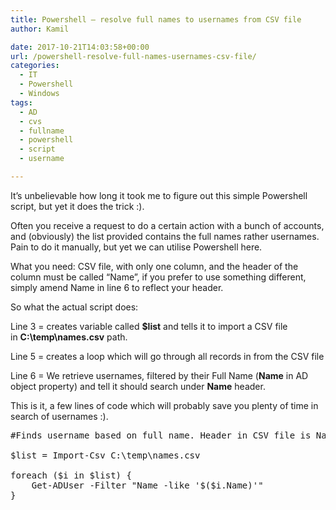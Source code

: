 ```yaml
---
title: Powershell – resolve full names to usernames from CSV file
author: Kamil

date: 2017-10-21T14:03:58+00:00
url: /powershell-resolve-full-names-usernames-csv-file/
categories:
  - IT
  - Powershell
  - Windows
tags:
  - AD
  - cvs
  - fullname
  - powershell
  - script
  - username

---
```

It&#8217;s unbelievable how long it took me to figure out this simple Powershell script, but yet it does the trick :).

Often you receive a request to do a certain action with a bunch of accounts, and (obviously) the list provided contains the full names rather usernames. Pain to do it manually, but yet we can utilise Powershell here.

What you need: CSV file, with only one column, and the header of the column must be called &#8220;Name&#8221;, if you prefer to use something different, simply amend Name in line 6 to reflect your header.

So what the actual script does:

Line 3 = creates variable called **$list** and tells it to import a CSV file in **C:\temp\names.csv** path.

Line 5 = creates a loop which will go through all records in from the CSV file

Line 6 = We retrieve usernames, filtered by their Full Name (**Name** in AD object property) and tell it should search under **Name** header.

This is it, a few lines of code which will probably save you plenty of time in search of usernames :).

<pre class="lang:ps decode:true" title="Resolve full names to usernames">#Finds username based on full name. Header in CSV file is Name.

$list = Import-Csv C:\temp\names.csv

foreach ($i in $list) {
    Get-ADUser -Filter "Name -like '$($i.Name)'"
}
</pre>
